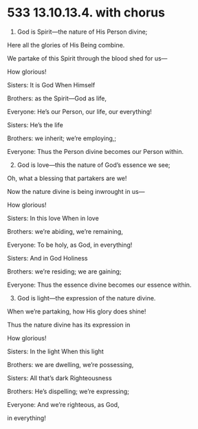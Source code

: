 # 533 13.10.13.4. with chorus

1.  God is Spirit—the nature of His Person divine;

Here all the glories of His Being combine.

We partake of this Spirit through the blood shed for us—

How glorious!

Sisters: It is God When Himself

Brothers: as the Spirit—God as life,

Everyone: He’s our Person, our life, our everything!

Sisters: He’s the life

Brothers: we inherit; we’re employing,;

Everyone: Thus the Person divine becomes our Person within.

2.  God is love—this the nature of God’s essence we see;

Oh, what a blessing that partakers are we!

Now the nature divine is being inwrought in us—

How glorious!

Sisters: In this love When in love

Brothers: we’re abiding, we’re remaining,

Everyone: To be holy, as God, in everything!

Sisters: And in God Holiness

Brothers: we’re residing; we are gaining;

Everyone: Thus the essence divine becomes our essence within.

3.  God is light—the expression of the nature divine.

When we’re partaking, how His glory does shine!

Thus the nature divine has its expression in

How glorious!

Sisters: In the light When this light

Brothers: we are dwelling, we’re possessing,

Sisters: All that’s dark Righteousness

Brothers: He’s dispelling; we’re expressing;

Everyone: And we’re righteous, as God,

in everything!

